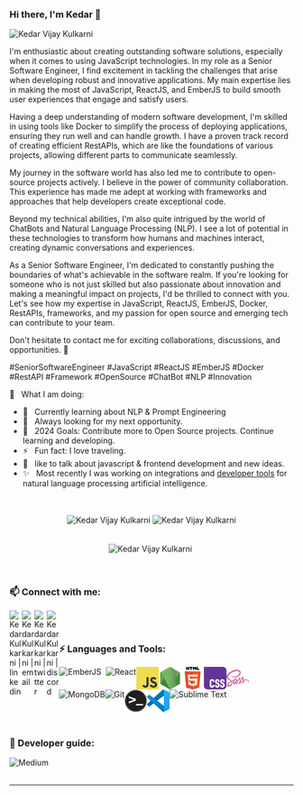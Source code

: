 ### Hi there, I'm Kedar 👋

<p align="left"> <img src="https://komarev.com/ghpvc/?username=kedarvijaykulkarni" alt="Kedar Vijay Kulkarni" /> </p>

I'm enthusiastic about creating outstanding software solutions, especially when it comes to using JavaScript technologies. In my role as a Senior Software Engineer, I find excitement in tackling the challenges that arise when developing robust and innovative applications. My main expertise lies in making the most of JavaScript, ReactJS, and EmberJS to build smooth user experiences that engage and satisfy users.

Having a deep understanding of modern software development, I'm skilled in using tools like Docker to simplify the process of deploying applications, ensuring they run well and can handle growth. I have a proven track record of creating efficient RestAPIs, which are like the foundations of various projects, allowing different parts to communicate seamlessly.

My journey in the software world has also led me to contribute to open-source projects actively. I believe in the power of community collaboration. This experience has made me adept at working with frameworks and approaches that help developers create exceptional code.

Beyond my technical abilities, I'm also quite intrigued by the world of ChatBots and Natural Language Processing (NLP). I see a lot of potential in these technologies to transform how humans and machines interact, creating dynamic conversations and experiences.

As a Senior Software Engineer, I'm dedicated to constantly pushing the boundaries of what's achievable in the software realm. If you're looking for someone who is not just skilled but also passionate about innovation and making a meaningful impact on projects, I'd be thrilled to connect with you. Let's see how my expertise in JavaScript, ReactJS, EmberJS, Docker, RestAPIs, frameworks, and my passion for open source and emerging tech can contribute to your team.

Don't hesitate to contact me for exciting collaborations, discussions, and opportunities. 🚀

#SeniorSoftwareEngineer #JavaScript #ReactJS #EmberJS #Docker #RestAPI #Framework #OpenSource #ChatBot #NLP #Innovation

🔭 &nbsp; What I am doing:
- 🌱 &nbsp; Currently learning about NLP & Prompt Engineering
- 🚀 &nbsp; Always looking for my next opportunity.
- 🥅 &nbsp; 2024 Goals: Contribute more to Open Source projects. Continue learning and developing.
- ⚡️ &nbsp; Fun fact: I love traveling.
- 💬 &nbsp; like to talk about javascript & frontend development and new ideas.
- ✨ &nbsp; Most recently I was working on integrations and [developer tools][mantiumapi] for natural language processing artificial intelligence.

<br />
<br />

<div style="display:flex; align-items:center; justify-content:center; flex-wrap: wrap;">
<img src="https://github-readme-stats.vercel.app/api?username=kedarvijaykulkarni&theme=system" style="margin-right:4px;" alt="Kedar Vijay Kulkarni">
<img src="https://github-readme-stats.vercel.app/api/top-langs/?username=kedarvijaykulkarni&theme=system" alt="Kedar Vijay Kulkarni">
</div>

<br />
<br />

<div style="display:flex; align-items:center; justify-content:center; flex-wrap: wrap;">
<img src="https://streak-stats.demolab.com/?user=kedarvijaykulkarni" style="margin-right:4px;" alt="Kedar Vijay Kulkarni">
</div>

<br />
<br />

### 📫 Connect with me:

[<img align="left" alt="Kedar Kulkarni | linkedin" margin="8px" width="22px" src="https://cdn.iconscout.com/icon/free/png-512/linkedin-160-461814.png" />][linkedin]

[<img align="left" alt="Kedar Kulkarni | email" width="22px" src="https://cdn.iconscout.com/icon/free/png-512/gmail-30-722694.png" />][email]

[<img align="left" alt="Kedar Kulkarni | twitter" width="22px" src="https://cdn.iconscout.com/icon/free/png-256/twitter-241-721979.png" />][twitter]

[<img align="left" alt="Kedar Kulkarni | discord" width="22px" src="https://cdn.iconscout.com/icon/free/png-256/discord-4054115-3353190.png" />][discord]

<br />
<br />

### ⚡ Languages and Tools:

[<img align="left" title="EmberJS" alt="EmberJS" src="https://emberjs.com/images/ember-logo.svg" alt="home" width="83" height="40" />][emberjs]

[<img align="left" title="React" alt="React" height="40" src="https://cdn.iconscout.com/icon/free/png-512/react-3-1175109.png" />][webdevplaylist]

[<img align="left" title="JavaScript" alt="JavaScript" height="40" src="https://raw.githubusercontent.com/github/explore/80688e429a7d4ef2fca1e82350fe8e3517d3494d/topics/javascript/javascript.png" />][webdevplaylist]

[<img align="left" title="Node.js" alt="Node.js" height="40" src="https://raw.githubusercontent.com/github/explore/80688e429a7d4ef2fca1e82350fe8e3517d3494d/topics/nodejs/nodejs.png" />][webdevplaylist]

[<img align="left" title="HTML5" alt="HTML5" height="40" src="https://raw.githubusercontent.com/github/explore/80688e429a7d4ef2fca1e82350fe8e3517d3494d/topics/html/html.png" />][webdevplaylist]

[<img align="left" title="CSS3" alt="CSS3" height="40" src="https://raw.githubusercontent.com/github/explore/80688e429a7d4ef2fca1e82350fe8e3517d3494d/topics/css/css.png" />][webdevplaylist]

[<img align="left" title="Sass" alt="Sass" height="40" src="https://raw.githubusercontent.com/github/explore/80688e429a7d4ef2fca1e82350fe8e3517d3494d/topics/sass/sass.png" />][webdevplaylist]

[<img align="left" title="MongoDB" alt="MongoDB" height="40" src="https://cdn.iconscout.com/icon/free/png-256/mongodb-3-1175138.png" />][mongodb]

[<img align="left" title="Git" alt="Git" height="40" src="https://cdn.iconscout.com/icon/free/png-512/git-16-1175195.png" />][github]

[<img align="left" title="Terminal" alt="Terminal" height="40" src="https://raw.githubusercontent.com/github/explore/80688e429a7d4ef2fca1e82350fe8e3517d3494d/topics/terminal/terminal.png" />][webdevplaylist]

[<img align="left" title="Visual Studio Code" alt="Visual Studio Code" height="40" src="https://raw.githubusercontent.com/github/explore/80688e429a7d4ef2fca1e82350fe8e3517d3494d/topics/visual-studio-code/visual-studio-code.png" />][webdevplaylist]

[<img align="left" title="Sublime text" alt="Sublime Text" height="40" src="https://cdn.iconscout.com/icon/free/png-256/sublime-text-3521747-2945191.png" />][webdevplaylist]

<br />
<br />  
<br />
<br />
<br />
<br />

### 🌱 Developer guide:  
[<img align="left" title="Medium" alt="Medium" height="40" src="https://cdn.iconscout.com/icon/free/png-256/medium-logo-3610097-3014862.png" />][medium]

<br />
<br />

---
[twitter]: https://twitter.com/kedman1234
[discord]: https://discordapp.com/users/519099016408203304
[github]: https://github.com/kedarvijaykulkarni/
[linkedin]: https://www.linkedin.com/in/kedarvijaykulkarni/
[email]: mailto:kedarvijaykulkarni@gmail.com?Subject=Hear%20from%20you%20on%20github
[medium]: https://medium.com/@kedman1234/
[mongodb]: https://university.mongodb.com/course_completion/a1585c53-9ef6-4bd8-b8f6-da393b76
[emberjs]: https://emberjs.com/
[webdevplaylist]: https://www.linkedin.com/in/kedarvijaykulkarni/
[mantiumapi]: https://www.npmjs.com/package/@mantium/mantiumapi
